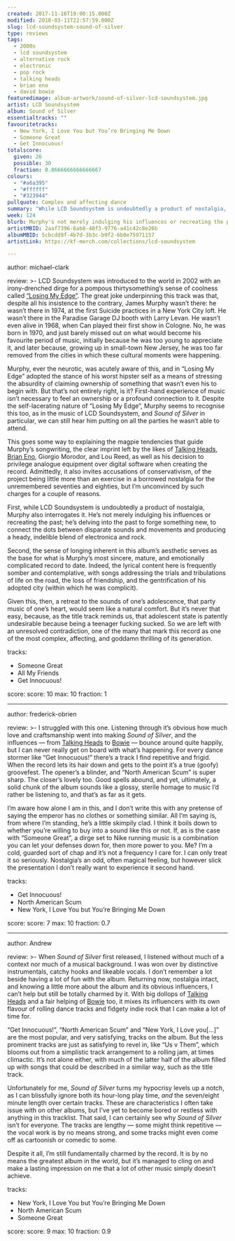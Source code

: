 ```yaml
---
created: 2017-11-16T19:00:15.000Z
modified: 2018-03-11T22:57:59.000Z
slug: lcd-soundsystem-sound-of-silver
type: reviews
tags:
  - 2000s
  - lcd soundsystem
  - alternative rock
  - electronic
  - pop rock
  - talking heads
  - brian eno
  - david bowie
featuredimage: album-artwork/sound-of-silver-lcd-soundsystem.jpg
artist: LCD Soundsystem
album: Sound of Silver
essentialtracks: ""
favouritetracks:
  - New York, I Love You but You’re Bringing Me Down
  - Someone Great
  - Get Innocuous!
totalscore:
  given: 26
  possible: 30
  fraction: 0.8666666666666667
colours:
  - "#a6a395"
  - "#ffffff"
  - "#323944"
pullquote: Complex and affecting dance
summary: "While LCD Soundsystem is undoubtedly a product of nostalgia, Murphy does well to interrogate this nostalgia: he’s not merely indulging his influences or recreating the past as if that would be sufficient, rather he’s delving into the past to forge something new."
week: 124
blurb: Murphy's not merely indulging his influences or recreating the past here. He delves into the past to forge a new, heady, indelible blend of electronica and rock.
artistMBID: 2aaf7396-6ab8-40f3-9776-a41c42c8e26b
albumMBID: 5cbcdd9f-4b7d-3b3c-b9f2-6b0e75971157
artistLink: https://kf-merch.com/collections/lcd-soundsystem

---
```


author: michael-clark

review: >-
  LCD Soundsystem was introduced to the world in 2002 with an irony-drenched dirge for a pompous thirtysomething’s sense of coolness called [“Losing My Edge”](https://www.youtube.com/watch?v=6xG4oFny2Pk). The great joke underpinning this track was that, despite all his insistence to the contrary, James Murphy wasn’t there: he wasn’t there in 1974, at the first Suicide practices in a New York City loft. He wasn’t there in the Paradise Garage DJ booth with Larry Levan. He wasn’t even alive in 1968, when Can played their first show in Cologne. No, he was born in 1970, and just barely missed out on what would become his favourite period of music, initially because he was too young to appreciate it, and later because, growing up in small-town New Jersey, he was too far removed from the cities in which these cultural moments were happening. 
  
  Murphy, ever the neurotic, was acutely aware of this, and in “Losing My Edge” adopted the stance of his worst hipster self as a means of stressing the absurdity of claiming ownership of something that wasn’t even his to begin with. But that’s not entirely right, is it? First-hand experience of music isn’t necessary to feel an ownership or a profound connection to it. Despite the self-lacerating nature of “Losing My Edge”, Murphy seems to recognise this too, as in the music of LCD Soundsystem, and *Sound of Silver* in particular, we can still hear him putting on all the parties he wasn’t able to attend.

  This goes some way to explaining the magpie tendencies that guide Murphy’s songwriting, the clear imprint left by the likes of [Talking Heads](/reviews/talking-heads-remain-in-light/), [Brian Eno](/reviews/brian-eno-ambient-1-music-for-airports/), Giorgio Morodor, and Lou Reed, as well as his decision to privilege analogue equipment over digital software when creating the record. Admittedly, it also invites accusations of conservativism, of the project being little more than an exercise in a borrowed nostalgia for the unremembered seventies and eighties, but I’m unconvinced by such charges for a couple of reasons. 
  
  First, while LCD Soundsystem is undoubtedly a product of nostalgia, Murphy also interrogates it. He’s not merely indulging his influences or recreating the past; he’s delving into the past to forge something new, to connect the dots between disparate sounds and movements and producing a heady, indelible blend of electronica and rock. 
  
  Second, the sense of longing inherent in this album’s aesthetic serves as the base for what is Murphy’s most sincere, mature, and emotionally complicated record to date. Indeed, the lyrical content here is frequently somber and contemplative, with songs addressing the trials and tribulations of life on the road, the loss of friendship, and the gentrification of his adopted city (within which he was complicit). 
  
  Given this, then, a retreat to the sounds of one’s adolescence, that party music of one’s heart, would seem like a natural comfort. But it’s never that easy, because, as the title track reminds us, that adolescent state is patently undesirable because being a teenager fucking sucked. So we are left with an unresolved contradiction, one of the many that mark this record as one of the most complex, affecting, and goddamn thrilling of its generation.

tracks:
  - Someone Great
  - ­­All My Friends
  - ­­Get Innocuous!

score:
  score: 10
  max: 10
  fraction: 1

---
author: frederick-obrien

review: >-
  I struggled with this one. Listening through it’s obvious how much love and craftsmanship went into making *Sound of Silver*, and the influences — from [Talking Heads](/reviews/talking-heads-remain-in-light/) to [Bowie](/reviews/david-bowie-low/) — bounce around quite happily, but I can never really get on board with what’s happening. For every dance stormer like “Get Innocuous!” there’s a track I find repetitive and frigid. When the record lets its hair down and gets to the point it’s a true (goofy) groovefest. The opener’s a blinder, and “North American Scum” is super sharp. The closer’s lovely too. Good spells abound, and yet, ultimately, a solid chunk of the album sounds like a glossy, sterile homage to music I’d rather be listening to, and that’s as far as it gets.

  I’m aware how alone I am in this, and I don’t write this with any pretense of saying the emperor has no clothes or something similar. All I’m saying is, from where I’m standing, he’s a little skimpily clad. I think it boils down to whether you’re willing to buy into a sound like this or not. If, as is the case with “Someone Great”, a dirge set to Nike running music is a combination you can let your defenses down for, then more power to you. Me? I’m a cold, guarded sort of chap and it’s not a frequency I care for. I can only treat it so seriously. Nostalgia’s an odd, often magical feeling, but however slick the presentation I don’t really want to experience it second hand.

tracks:
  - Get Innocuous!
  - ­­North American Scum
  - ­­New York, I Love You but You’re Bringing Me Down

score:
  score: 7
  max: 10
  fraction: 0.7

---
author: Andrew

review: >-
  When *Sound of Silver* first released, I listened without much of a context nor much of a musical background. I was won over by distinctive instrumentals, catchy hooks and likeable vocals. I don’t remember a lot beside having a lot of fun with the album. Returning now, nostalgia intact, and knowing a little more about the album and its obvious influencers, I can’t help but still be totally charmed by it. With big dollops of [Talking Heads](/reviews/talking-heads-remain-in-light/) and a fair helping of [Bowie](/reviews/david-bowie-low/) too, it mixes its influencers with its own flavour of rolling dance tracks and fidgety indie rock that I can make a lot of time for. 
  
  “Get Innocuous!”, “North American Scum” and “New York, I Love you[…]” are the most popular, and very satisfying, tracks on the album. But the less prominent tracks are just as satisfying to revel in, like “Us v Them”, which blooms out from a simplistic track arrangement to a rolling jam, at times climactic. It’s not alone either, with much of the latter half of the album filled up with songs that could be described in a similar way, such as the title track. 
  
  Unfortunately for me, *Sound of Silver* turns my hypocrisy levels up a notch, as I can blissfully ignore both its hour-long play time, *and* the seven/eight minute length over certain tracks. These are characteristics I often take issue with on other albums, but I’ve yet to become bored or restless with anything in this tracklist. That said, I can certainly see why *Sound of Silver* isn’t for everyone. The tracks are lengthy — some might think repetitive — the vocal work is by no means strong, and some tracks might even come off as cartoonish or comedic to some. 
  
  Despite it all, I’m still fundamentally charmed by the record. It is by no means the greatest album in the world, but it’s managed to cling on and make a lasting impression on me that a lot of other music simply doesn’t achieve.

tracks:
  - New York, I Love You but You’re Bringing Me Down
  - ­­North American Scum
  - ­­Someone Great

score:
  score: 9
  max: 10
  fraction: 0.9
